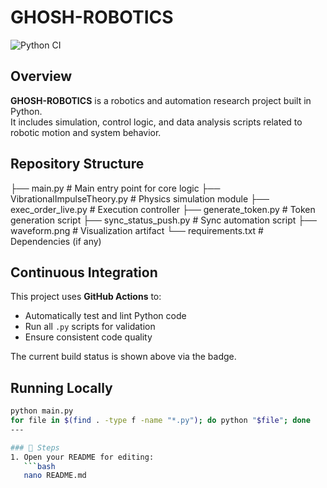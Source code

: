 # GHOSH-ROBOTICS

![Python CI](https://github.com/dainkthief/GHOSH-ROBOTICS/actions/workflows/python.yml/badge.svg)

## Overview
**GHOSH-ROBOTICS** is a robotics and automation research project built in Python.  
It includes simulation, control logic, and data analysis scripts related to robotic motion and system behavior.

## Repository Structure
├── main.py # Main entry point for core logic
├── VibrationalImpulseTheory.py # Physics simulation module
├── exec_order_live.py # Execution controller
├── generate_token.py # Token generation script
├── sync_status_push.py # Sync automation script
├── waveform.png # Visualization artifact
└── requirements.txt # Dependencies (if any)
## Continuous Integration
This project uses **GitHub Actions** to:
- Automatically test and lint Python code
- Run all `.py` scripts for validation
- Ensure consistent code quality

The current build status is shown above via the badge.

## Running Locally
```bash
python main.py
for file in $(find . -type f -name "*.py"); do python "$file"; done
---

### 🧩 Steps
1. Open your README for editing:
   ```bash
   nano README.md

